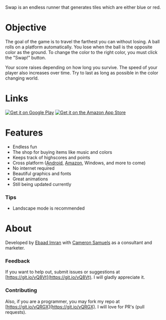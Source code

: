 Swap is an endless runner that generates tiles which are either blue or red.

# Objective
The goal of the game is to travel the farthest you can without losing. A ball rolls on a platform automatically. You lose when the ball is the opposite color as the ground. To change the color to the right color, you must click the "Swap!" button.

Your score raises depending on how long you survive. The speed of your player also increases over time. Try to last as long as possible in the color changing world.

# Links
[![Get it on Google Play](http://www.ebaad.ml/swap/img/android.svg)](https://goo.gl/uCTdch)
[![Get it on the Amazon App Store](http://www.ebaad.ml/swap/img/amazon.svg)](https://goo.gl/oBAWGV)

# Features
- Endless fun
- The shop for buying items like music and colors
- Keeps track of highscores and points
- Cross platform ([Android](https://goo.gl/uCTdch), [Amazon](https://goo.gl/oBAWGV), Windows, and more to come)
- No internet required
- Beautiful graphics and fonts
- Great animations
- Still being updated currently

### Tips
- Landscape mode is recommended

# About
Developed by [Ebaad Imran](http://ebaad.ml) with [Cameron Samuels](http://cameronsamuels.com) as a consultant and marketer.

### Feedback
If you want to help out, submit issues or suggestions at [https://git.io/vQ8Vt](https://git.io/vQ8Vt). I will gladly appreciate it.

### Contributing
Also, if you are a programmer, you may fork my repo at [https://git.io/vQRGX](https://git.io/vQRGX). I will love for PR's (pull requests).
